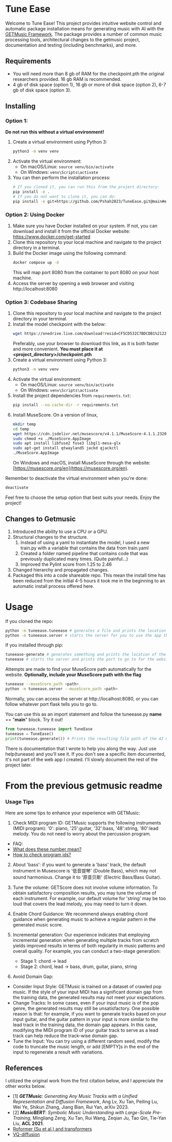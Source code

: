 # Tune Ease

Welcome to Tune Ease! This project provides intuitive website control and automatic package installation means for generating music with AI with the [GETMusic Framework](https://ai-muzic.github.io/getmusic/). The package provides a number of common music processing tools, architectural changes to the getmusic project, documentation and testing (including benchmarks), and more.

## Requirements

- You will need more than 8 gb of RAM for the checkpoint.pth the original researchers provided. 16 gb RAM is recommended.
- 4 gb of disk space (option 1), 16 gb or more of disk space (option 2), 6-7 gb of disk space (option 3).

## Installing

### Option 1:
**Do not run this without a virtual environment!**
1. Create a virtual environment using Python 3:
   ```sh
   python3 -m venv venv
   ```
2. Activate the virtual environment:
   - On macOS/Linux: `source venv/bin/activate`
   - On Windows: `venv\Scripts\activate`
3. You can then perform the installation process: 
   ```sh
   # If you cloned it, you can run this from the project directory:
   pip install -e .
   # If you do not want to clone it, you can do:
   pip install -e git+https://github.com/Pshah2023/TuneEase.git@main#egg=tuneease --upgrade
   ```

### Option 2: Using Docker
1. Make sure you have Docker installed on your system. If not, you can download and install it from the official Docker website: https://www.docker.com/get-started
2. Clone this repository to your local machine and navigate to the project directory in a terminal.
3. Build the Docker image using the following command:
   ```sh
   docker compose up -d
   ```
   This will map port 8080 from the container to port 8080 on your host machine.
4. Access the server by opening a web browser and visiting http://localhost:8080

### Option 3: Codebase Sharing

1. Clone this repository to your local machine and navigate to the project directory in your terminal.
2. Install the model checkpoint with the below:
   ```sh
   wget https://onedrive.live.com/download?resid=CF5CD532C7BDCDB1%212273&authkey=!AOXAcumYZkpQjn4" -O checkpoint.pth
   ```
   Preferably, use your browser to download this link, as it is both faster and more convenient. **You must place it at <project_directory>/checkpoint.pth**
3. Create a virtual environment using Python 3:
   ```sh
   python3 -m venv venv
   ```
4. Activate the virtual environment:
   - On macOS/Linux: `source venv/bin/activate`
   - On Windows: `venv\Scripts\activate`
5. Install the project dependencies from `requirements.txt`:
   ```sh
   pip install --no-cache-dir -r requirements.txt
   ```
6. Install MuseScore. On a version of linux,
   ```sh
   mkdir temp
   cd temp
   wget https://cdn.jsdelivr.net/musescore/v4.1.1/MuseScore-4.1.1.232071203-x86_64.AppImage -O "MuseScore.AppImage"
   sudo chmod +x ./MuseScore.AppImage
   sudo apt install libfuse2 fuse3 libgl1-mesa-glx
   sudo apt-get install qtwayland5 jackd qjackctl
   ./MuseScore.AppImage
   ```
   On Windows and macOS, install MuseScore through the website: [https://musescore.org/en](https://musescore.org/en).

Remember to deactivate the virtual environment when you're done:
```sh
deactivate
```

Feel free to choose the setup option that best suits your needs. Enjoy the project!

## Changes to Getmusic

1. Introduced the ability to use a CPU or a GPU.
2. Structural changes to the structure.
   1. Instead of using a yaml to instantiate the model, I used a new train.py with a variable that contains the data from train.yaml
   2. Created a folder named pipeline that contains code that was previously duplicated many times. (Quite painful...)
   3. Improved the Pylint score from 1.25 to 2.46
3. Changed hierarchy and propagated changes.
4. Packaged this into a code shareable repo. This mean the install time has been reduced from the initial 4-5 hours it took me in the beginning to an automatic install process offered here.

# Usage

If you cloned the repo:
```sh
python -m tuneease.tuneease # generates a file and prints the location to the file
python -m tuneease.server # starts the server for you to use the app through the port that is printed
``` 
If you installed through pip:
```sh
tuneease-generate # generates something and prints the location of the generated file
tuneease # starts the server and prints the port to go to for the website
```
Attempts are made to find your MuseScore path automatically for the website. **Optionally, include your MuseScore path with the flag** 
```sh
tuneease --museScore_path <path>
python -m tuneease.server --museScore_path <path>
```
Normally, you can access the server at http://localhost:8080, or you can follow whatever port flask tells you to go to.

You can use this as an import statement and follow the tuneease.py __name__ == "__main__" block. Try it out!
```python
from tuneease.tuneease import TuneEase
tuneease = TuneEase()
print(tuneease.generate()) # Prints the resulting file path of the AI music
```

There is documentation that I wrote to help you along the way. Just use help(tunease) and you'll see it. If you don't see a specific item documented, it's not part of the web app I created. I'll slowly document the rest of the project later.

# From the previous getmusic readme
### Usage Tips

Here are some tips to enhance your experience with GETMusic:

1.  Check MIDI program ID: GETMusic supports the following instruments (MIDI program): '0': piano, '25':guitar, '32':bass, '48':string, '80':lead melody. You do not need to worry about the percussion program. 

  -  FAQ:
   -   [What does these number mean?](https://github.com/microsoft/muzic/issues/132#issuecomment-1585748251)
   -   [How to check program ids?](https://github.com/microsoft/muzic/issues/133#issuecomment-1586022683)

2.  About 'bass': if you want to generate a 'bass' track, the default instrument in Musescore is '低音提琴' (Double Bass), which may not sound harmonious. Change it to '原音贝斯' (Electric Bass/Bass Guitar).

3.  Tune the volume: GETScore does not involve volume information. To obtain satisfactory composition results, you may tune the volume of each instrument. For example, our default volume for 'string' may be too loud that covers the lead melody, you may need to turn it down.

4.  Enable Chord Guidance: We recommend always enabling chord guidance when generating music to achieve a regular pattern in the generated music score.
    
5. Incremental generation: Our experience indicates that employing incremental generation when generating multiple tracks from scratch yields improved results in terms of both regularity in music patterns and overall quality. For example, you can conduct a two-stage generation: 

   -   Stage 1: chord -> lead  
   -   Stage 2: chord, lead -> bass, drum, guitar, piano, string

6.  Avoid Domain Gap:

   -   Consider Input Style: GETMusic is trained on a dataset of crawled pop music. If the style of your input MIDI has a significant domain gap from the training data, the generated results may not meet your expectations.
   -   Change Tracks: In some cases, even if your input music is of the pop genre, the generated results may still be unsatisfactory. One possible reason is that: for example, if you want to generate tracks based on your input guitar, and the guitar pattern in your input is more similar to the lead track in the training data, the domain gap appears. In this case, modifying the MIDI program ID of your guitar track to serve as a lead track can help reduce the track-wise domain gap.
   -   Tune the Input: You can try using a different random seed, modify the code to truncate the music length, or add [EMPTY]s in the end of the input to regenerate a result with variations.

## References

I utilized the original work from the first citation below, and I appreciate the other works below.

* [1] ***GETMusic**: Generating Any Music Tracks with a Unified Representation and Diffusion Framework*, Ang Lv, Xu Tan, Peiling Lu, Wei Ye, Shikun Zhang, Jiang Bian, Rui Yan, arXiv 2023.
* [2] ***MusicBERT**: Symbolic Music Understanding with Large-Scale Pre-Training*, Mingliang Zeng, Xu Tan, Rui Wang, Zeqian Ju, Tao Qin, Tie-Yan Liu, **ACL 2021**.  
* [Roformer (Su et al.) and transformers](https://github.com/huggingface/transformers/blob/v4.28.1/src/transformers/models/roformer/modeling_roformer.py)
* [VQ-diffusion](https://github.com/microsoft/VQ-Diffusion/tree/e227b2643f2842d562706534cb1c46301e116b1f)
